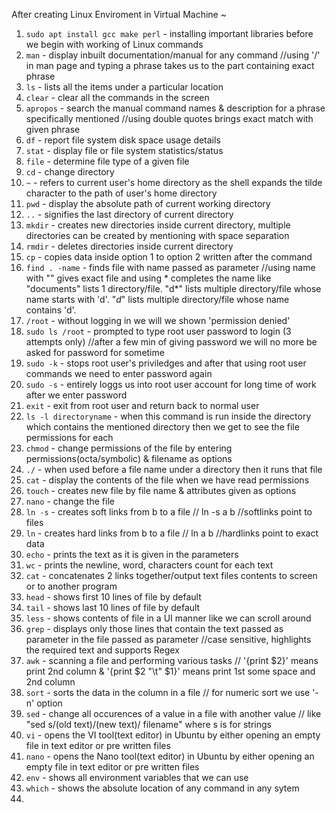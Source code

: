 After creating Linux Enviroment in Virtual Machine ~

1. `sudo apt install gcc make perl` - installing important libraries before we begin with working of Linux commands
2. `man` - display inbuilt documentation/manual for any command //using '/' in man page and typing a phrase takes us to the part containing exact phrase
3. `ls` - lists all the items under a particular location
4. `clear` - clear all the commands in the screen
5. `apropos` - search the manual command names & description for a phrase specifically mentioned //using double quotes brings exact match with given phrase
6. `df` - report file system disk space usage details
7. `stat` - display file or file system statistics/status
8. `file` - determine file type of a given file
9. `cd` - change directory
10. `~` - refers to current user's home directory as the shell expands the tilde character to the path of user's home directory
11. `pwd` - display the absolute path of current working directory
12. `..` - signifies the last directory of current directory
13. `mkdir` - creates new directories inside current directory, multiple directories can be created by mentioning with space separation
14. `rmdir` - deletes directories inside current directory
15. `cp` - copies data inside option 1 to option 2 written after the command
16. `find . -name` - finds file with name passed as parameter //using name with "" gives exact file and using * completes the name like "documents" lists 1 directory/file. "d*" lists multiple directory/file whose name starts with 'd'. "*d*" lists multiple directory/file whose name contains 'd'.
17. `/root` - without logging in we will we shown 'permission denied'
18.  `sudo ls /root` - prompted to type root user password to login (3 attempts only) //after a few min of giving password we will no more be asked for password for sometime
19.  `sudo -k` - stops root user's priviledges and after that using root user commands we need to enter password again
20.  `sudo -s` - entirely loggs us into root user account for long time of work after we enter password
21.  `exit` - exit from root user and return back to normal user
22.  `ls -l directoryname` - when this command is run inside the directory which contains the mentioned directory then we get to see the file permissions for each
23.  `chmod` - change permissions of the file by entering permissions(octa/symbolic) & filename as options
24.  `./` - when used before a file name under a directory then it runs that file
25.  `cat` - display the contents of the file when we have read permissions
26.  `touch` - creates new file by file name & attributes given as options
27.  `nano` - change the file 
28.  `ln -s` - creates soft links from b to a file // ln -s a b //softlinks point to files
29.  `ln` - creates hard links from b to a file // ln a b //hardlinks point to exact data
30.  `echo` - prints the text as it is given in the parameters
31.  `wc` - prints the newline, word, characters count for each text
32.  `cat` - concatenates 2 links together/output text files contents to screen or to another program
33.  `head` - shows first 10 lines of file by default
34.  `tail` - shows last 10 lines of file by default
35.  `less` - shows contents of file in a UI manner like we can scroll around 
36.  `grep` - displays only those lines that contain the text passed as parameter in the file passed as parameter //case sensitive, highlights the required text and supports Regex
37.  `awk` - scanning a file and performing various tasks // '{print $2}' means print 2nd column & '{print $2 "\t" $1}' means print 1st some space and 2nd column
38.  `sort` - sorts the data in the column in a file // for numeric sort we use '-n' option
39.  `sed` - change all occurences of a value in a file with another value // like "sed s/(old text)/(new text)/ filename" where s is for strings
40.  `vi` - opens the VI tool(text editor) in Ubuntu by either opening an empty file in text editor or pre written files
41.  `nano` - opens the Nano tool(text editor) in Ubuntu by either opening an empty file in text editor or pre written files
42.  `env` - shows all environment variables that we can use
43.  `which` - shows the absolute location of any command in any sytem
44.  
